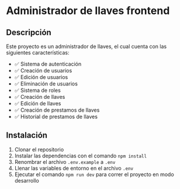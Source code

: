 # Administrador de llaves frontend

## Descripción

Este proyecto es un administrador de llaves, el cual cuenta con las siguientes características:

- ✅ Sistema de autenticación
- ✅ Creación de usuarios
- ✅ Edición de usuarios
- ✅ Eliminación de usuarios
- ✅ Sistema de roles
- ✅ Creación de llaves
- ✅ Edición de llaves
- ✅ Creación de prestamos de llaves
- ✅ Historial de prestamos de llaves

## Instalación

1. Clonar el repositorio
2. Instalar las dependencias con el comando `npm install`
3. Renombrar el archivo `.env.example` a `.env`
4. Llenar las variables de entorno en el archivo `.env`
5. Ejecutar el comando `npm run dev` para correr el proyecto en modo desarrollo
